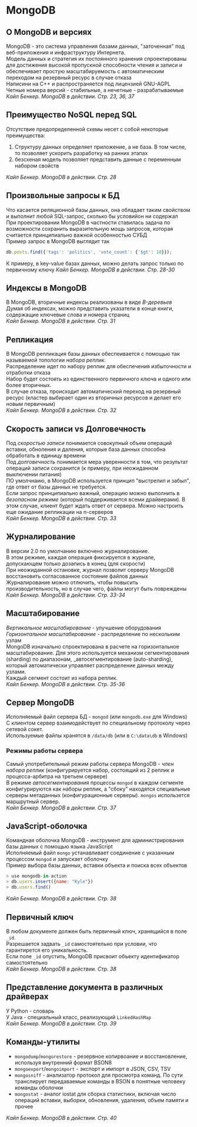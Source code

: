 # MongoDB
## О MongoDB и версиях
MongoDB - это система управления базами данных, "заточенная" под веб-приложения и инфраструктуру Интернета.<br/>
Модель данных и стратегия их постоянного хранения спроектированы для достижения высокой пропускной способности чтения и записи и обеспечивает простую масштабируемость  с автоматическим переходом на резервный ресурс в случае отказа<br/>
Написини на С++ и распространяется под лицензией GNU-AGPL<br/>
Четные номера версий - стабильные, а нечетные - разрабатываемые<br/>
_Кайл Бенкер. MongoDB в действии. Стр. 23, 36, 37_

## Преимущество NoSQL перед SQL
Отсутствие предопределенной схемы несет с собой некоторые преимущества:
1. Структуру данных определяет приложение, а не база. В том числе, то позволяет ускорить разработку на ранних этапах
1. безсхеная модель позволяет представить данные с переменным набором свойств

_Кайл Бенкер. MongoDB в действии. Стр. 28_

## Произвольные запросы к БД
Что касается реляционной базы данных, она обладает таким свойством и выполнит любой SQL-запрос, сколько бы условийон ни содержал<br/>
При проектировании MongoDB в частности ставилась задача по возможности сохранить выразительную мощь запросов, которая считается принципиально важной особенностью СУБД<br/>
Пример запрос в MongoDB выглядит так
```js
db.posts.find({'tags': 'politics', 'vote_count': {'$gt': 10}});
```
К примеру, в key-value базах данных, можно делать запрос только по первичному ключу
_Кайл Бенкер. MongoDB в действии. Стр. 28-30_

## Индексы в MongoDB
В MongoDB, вторичные индексы реализованы в виде _B-деревьев_<br/>
Думая об индексах, можно представить указатели в конце книги, содержащие ключевые слова и номера страниц<br/>
_Кайл Бенкер. MongoDB в действии. Стр. 31_

## Репликация
В MongoDB репликация базы данных обеспеивается с помощью так называемой топологии _набора реплик_.<br/>
Распределение идет по набору реплик для обеспечения избыточности и отработки отказа<br/>
Набор будет состоять из единственного первичного ключа и одного или более вторичных.<br/>
В случае отказа, происходит автоматический переход на резервный ресурс (кластер выбирает один из вторичных ресурсов и делает его новым первичным)<br/>
_Кайл Бенкер. MongoDB в действии. Стр. 32_

## Скорость записи vs Долговечность
Под _скоростью записи_ понимается совокупный объем операций вставки, обноления и даления, которые база данных способна обработать в единицу времени<br/>
Под _долговечность_ понимается мера уверенности в том, что результат операций записи сохранится (к примеру, при неожиданном выключении питания)<br/>
ПО умолчнаию, в MongoDB используется принцип "выстрелил и забыл", где ответ от базы данных не требуется.<br/>
Если запрос принципиально важный, операцию можно выполнить в _безопасном режиме_ (который поддерживается всеми драйверами). В этом случае, клиент будет ждать ответ от сервера. Можно настроить еще ожидание репликации на n-серверов<br/>
_Кайл Бенкер. MongoDB в действии. Стр. 33_

## Журналирование
В версии 2.0 по умолчанию включено журналирование.<br/>
В этом режиме, каждая операция фиксируется в журнале, допускающем только дозапись в конец (для скорости)<br/>
При неожиданной остановке, журнал позволит серверу MongoDB восстановить согласованное состояние файлов данных<br/>
Журналирование можно отлючить, чтобы повысить производительность, но в случае чего, файлы могут быть повреждены<br/>
_Кайл Бенкер. MongoDB в действии. Стр. 33-34_

## Масштабирование
_Вертикальное масштабирование_ - улучшение оборудования<br/>
_Горизонтальное масштабирование_ - распределение по нескольким узлам<br/>
MongoDB изначально спроектирована в расчете на горизонтальное масштабирование. Для этого используется механизм сегментирования (sharding) по диапазонам, _автосегментирование (auto-sharding), который автоматически управляет распределение данных между узлами.<br/>
Каждый сегмент состоит из набора реплик.<br/>
_Кайл Бенкер. MongoDB в действии. Стр. 35-36_

## Сервер MongoDB
Исполняемый файл сервера БД - `mongod` (или `mongodb.exe` для Windows)<br/>
С клиентом сервер взаимодействует по специальному протоколу через сетевой сокет.<br/>
Используемые файлы хранятся в `/data/db` (или в `C:\data\db` в Windows)

### Режимы работы сервера
Самый употребительный режим работы сервера MongoDB - _член набора реплик_ (конфигурируется набор, состоящий из 2 реплик и процесса-арбитра на третьем сервере)<br/>
В режиме _автосегментирования_ процессы `mongod` в каждом сегменте конфигурируются как наборы реплик, а "сбоку" находятся специальные серверы метаданных (конфигурационные серверы). `mongos` использется маршрутный сервер.<br/>
_Кайл Бенкер. MongoDB в действии. Стр. 37_

## JavaScript-оболочка
Командная оболочка MongoDB - инструмент для администрирования базы данных с помощью языка JavaScript<br/>
Исполняемый файл `mongo` устанавливает соединение с указанным процессом `mongod` и запускает оболочку<br/>
Пример выбора базы данных, вставки объекта и поиска всех объектов
```js
> use mongodb-in-action
> db.users.insert({name: "Kyle"})
> db.users.find()
```
_Кайл Бенкер. MongoDB в действии. Стр. 38_

## Первичный ключ
В любом документе должен быть первичный ключ, хранящийся в поле `_id`.<br/>
Разрешается задвать `_id` самостоятельно при условии, что гарантирется его уникальность.<br/>
Если поле `_id` опустить, MongoDB присвоит объекту идентификатор самостоятельно<br/>
_Кайл Бенкер. MongoDB в действии. Стр. 38_

## Представление документа в различных драйверах
У Python - словарь<br/>
У Java - специальный класс, реализующий `LinkedHashMap`<br/>
_Кайл Бенкер. MongoDB в действии. Стр. 39_

## Команды-утилиты
* `mongodump`/`mongorestore` - резервное копирвоание и восстановление, используя внутренний формат BSON8
* `mongoexport`/`mongoimport` - экспорт и импорт в JSON, CSV, TSV
* `mongosniff` - анализатор протокол для просмотра команд. По сути транслирует передаваемые команды в BSON в понятные человеку команды оболочки
* `mongostat` - аналог iostat для сборка статистики, включая число операций вставки, выборки, обновления, удаления, объем памяти и прочее

_Кайл Бенкер. MongoDB в действии. Стр. 40_
